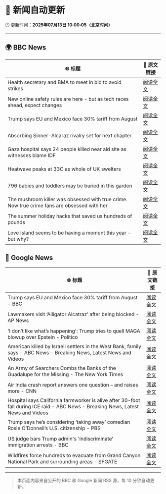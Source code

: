 # 🧠 新闻自动更新

🕒 更新时间：**2025年07月13日 10:00:05（北京时间）**

---

## 🌍 BBC News

| 🌐 标题 | 🔗 原文链接 |
|--------|-------------|
| Health secretary and BMA to meet in bid to avoid strikes | [阅读全文](https://www.bbc.com/news/articles/c4g8xq0e928o) |
| New online safety rules are here - but as tech races ahead, expect changes | [阅读全文](https://www.bbc.com/news/articles/cj0mn7gmpplo) |
| Trump says EU and Mexico face 30% tariff from August | [阅读全文](https://www.bbc.com/news/articles/cyvj13d9ylpo) |
| Absorbing Sinner-Alcaraz rivalry set for next chapter | [阅读全文](https://www.bbc.com/sport/tennis/articles/cn0qzpl9yk4o) |
| Gaza hospital says 24 people killed near aid site as witnesses blame IDF | [阅读全文](https://www.bbc.com/news/articles/cp90v2ng70yo) |
| Heatwave peaks at 33C as whole of UK swelters | [阅读全文](https://www.bbc.com/news/articles/c5y2jd5yye9o) |
| 796 babies and toddlers may be buried in this garden | [阅读全文](https://www.bbc.com/news/articles/cpwqnwrkd1go) |
| The mushroom killer was obsessed with true crime. Now true crime fans are obsessed with her | [阅读全文](https://www.bbc.com/news/articles/c0m8glx2zleo) |
| The summer holiday hacks that saved us hundreds of pounds | [阅读全文](https://www.bbc.com/news/articles/c4g84nrlvv7o) |
| Love Island seems to be having a moment this year - but why? | [阅读全文](https://www.bbc.com/news/articles/cnvmmp34yq5o) |

## 📰 Google News

| 🌐 标题 | 🔗 原文链接 |
|--------|-------------|
| Trump says EU and Mexico face 30% tariff from August - BBC | [阅读全文](https://news.google.com/rss/articles/CBMiWkFVX3lxTE1VMEFaSVV1VERUMnJ5OFlzcm5Va1BRMGdKalgyVnJ0em94T0RmOTdWZmxndXJoNlF1dk96X2ljMHdfZ29qMHMzRjBxUUp2V0xHZUZ0c3NpMEdGUdIBX0FVX3lxTE4yTG53SGJoQllFSS1BMGtuU0ZyMHEtaVYxM0d5dUJ3V19RR3RhbUhrZEhMamhPNnF2YWQtYXJkelZEOFRSdTFEbmhsYzZERmp5aWxFRGZWTnRIbmItdkJJ?oc=5) |
| Lawmakers visit ‘Alligator Alcatraz’ after being blocked - AP News | [阅读全文](https://news.google.com/rss/articles/CBMirAFBVV95cUxNRTlPWVBTaGgtY1Y5aGU4a3NkZW9hZ1llSjV3UndVMmtVclUxdGNURmVWOXVMano3VC1Jc3JpRGtKeGVQVE0xWC0zemI0WlBKWlpYczdnZGhQeDU0cmJSN2FISy1mUlpqTHZwMGdNc3hCaTVVUmRsdXR5MDE2eTgwNlJzWkNDczhIeFkyX0VQZm5NYzlqcW85djE5QzBFSF95a0tEY2NhVmZrN3dE?oc=5) |
| 'I don’t like what’s happening': Trump tries to quell MAGA blowup over Epstein - Politico | [阅读全文](https://news.google.com/rss/articles/CBMikAFBVV95cUxOM0tKa1hTWXlOUE9ycDNmcVYwM0FzSFlwTmZJWDItRXBBOE1vVjkteDZsVjZ5bzAtdlNQdlc1UnE3LUFLc3NvY1NSUVFheGZSbUFnRXZYaUhHZkJtZ0kwb3RfbUctMlRBa2wxZUR4SS00Wi14MWdrTE50SnFxLWdKN1RVTkh5bnJEUnJDUDk5YWk?oc=5) |
| American killed by Israeli settlers in the West Bank, family says - ABC News - Breaking News, Latest News and Videos | [阅读全文](https://news.google.com/rss/articles/CBMiqAFBVV95cUxQRHVrRkZ4c3QySXlrcmJpRWdGb0JwcWhqb0ZQck5WcWNKTnRxeWZLb3pIc3JOMmd3cXFneFMyaFJQbFpsQnBDTnUtaVdsN1Z5S1d3emF6RVNQa25ZQUZUdXhMVXRGejAycnJkMXU0Q0RTWUZUdGFzNXZRWWpiVS1pN1QtNGFoMTM5bnJUZGFDeDlScUhUTnNrdEJtYTB3WEhxRUpnX0U1ZDXSAa4BQVVfeXFMUFhybWxJYmMyT1Q5c09ERHg5QjJMUUJ6TFF5TGY0UEphTy1DT3hfR19Zc0VqQ0lXT3ZUdHJIMk1xc3dwUTNIWHhpd2Y4TE9VTjBBbmV3MjBMVHE2ZXhNNmtvS3V1OHZWQS1acXNCZzh4eGJaektFUWd4SThSbTRweTNMTGRjbzl1cE1TZVFEVUNYUnAtM1N6cXE5Tldpc0pnOXo4aG5xaDBpWTNFVTVB?oc=5) |
| An Army of Searchers Combs the Banks of the Guadalupe for the Missing - The New York Times | [阅读全文](https://news.google.com/rss/articles/CBMiugFBVV95cUxPamg4NmQ0b1NZd3N6b0JRQXhiT2FqODZ4RXkwek5WT3NoNEN4Qk9naHNNUkdDWGRqZGE4cGpOaGJMSmoxV3A4bnIxVEpvaXlWYlFfMVQwMFZUdTFoNExMTnpsaTRRSk96YnI0Ymltc2d5THhDTjd0U0ZHSExsZ1VqOHpIVzZPX2VfUnhIVlpfdkc0M0R5OWNvYk9CS1p2aWZ5WnNUNENuSDZMV1NFb0lIN19OcEdJMkxFREE?oc=5) |
| Air India crash report answers one question – and raises more - CNN | [阅读全文](https://news.google.com/rss/articles/CBMidkFVX3lxTE9UU1ZoajFJbF9QcFFoQTlLeHNNaU8zVzQtWFY5MVhudTBwcTR3VUt6RTJzbDV2dk50Rll4LWszVk1tcGI3ZmdvMlRZWF8zdUpaUkNGRTVTNmFadUZfdzhIMzlwNUM3bDUtaTZmdkRpM1c4Vi1iZmfSAXtBVV95cUxNWUdjRHNoc0JUVjVfLW5TQlFkWWZkOFByeXA5RHlrVlI4a1BqdDhYMjRLaVlGYUJLNXRNaURyU1BkNHU4Y1B5Z2RmN2pnS1hKUksycjdXcDJyUUlfOGdtVVhSdi00TE80dHhnM2lRX2I0WHZYQ3JmcF82RGM?oc=5) |
| Hospital says California farmworker is alive after 30-foot fall during ICE raid - ABC News - Breaking News, Latest News and Videos | [阅读全文](https://news.google.com/rss/articles/CBMiogFBVV95cUxOMGNLY3VOeWlEQTYwZFhGWVJIY3pYZzZ2eFloeDBtZ1ZESDJEdXZGMnhqdlJnT1BYcUwwb2VGTU4yMFRnS0N0OEwxSlFWckNaV2FjazREYm5ERHI5V3JyV0l0a3oxSzJZNmM4SThtdXZKYzRSUWU0UC1HalJVcWN4aGZFc0xWR0lMaG9jZHdsci11UXpxUEluSnpkaXlVajBNMWfSAacBQVVfeXFMTm5jdzRrZEhtemM3c1otWnJnR0Rjb19tX09qdDlVSnlZNUhQbEQyTFgyRG01Q3llVV8xWmJ0Z3AxQ1BJT2hiTENyN0s1RVRuU0ZZSTZOSGdfWnN5Q1FQc0htbkQtM002elpmZHZ6aWx4eF9pd0t5dDJYeWRKNTF4UVA3N0NtVjFSeUctc0RlVTlCWEx3cjkyT2RaYXF3a2FlcWJpamJadk0?oc=5) |
| Trump says he’s considering ‘taking away’ comedian Rosie O’Donnell’s U.S. citizenship - PBS | [阅读全文](https://news.google.com/rss/articles/CBMiuAFBVV95cUxNZkMxZHFOaFAxeDlzdjVRVmdpeXVqZm5hdkxpVWNDU0hjNnk5WlZsdWJmSlZleUFjTGQ3TEUxRHByRjlIbEFvLWEwWHhaZGpVdU9JNldPUDl2U1dmZzJHMVFpaW9jU2E1UEtNQ3NoM1NhTHczblcwTEx5bU03SWtMRy0zUG1JREpKT1l1ang2QlVfbl9ndm5SU0llUFZtdklRMEdUWk9mS09LTzFFUm54Uk9oQmZLVjJL0gG-AUFVX3lxTE0xY1FrNDNIRFBtN1VQUy1tR0V3dTlTTGFsRHZldlo3LVo0SWtFMmY5NURhaFlhRldYVzV4UnVVVDdjSXM1VVQzQm1OQ0JRV1B2N2pNZzV2a1JhcTF0U3NxUHltUXFnZ0lPTm1xLVo2MGcxODFmbFJqbEcyXzJ5VUpMVlllSGFaeWQ5VHV5YWhyUWRXQUhTQUZ2d28xb19ETFRya3J0TWJ2MGMzN3FNdjVfazZibXpEMDlHMjRjQXc?oc=5) |
| US judge bars Trump admin's 'indiscriminate' immigration arrests - BBC | [阅读全文](https://news.google.com/rss/articles/CBMiWkFVX3lxTE5LRWF6M2NwX0FzZ3NiSVZOdG9kMmdnMzNiUWNrbENkaG14eTFSeTNTZl9TSENWRVkzTXBhbFc3V09PYVdyWC1jdnBkaE9hZldnUTJrYjNpaVRwQdIBX0FVX3lxTE1ISUExSlVQU2p2cWdwei1ieUtTaDUzQTYwekhWeHFsRndlSG1mMnlMRGM1eWVjR2pKYV83T2RIQl9FbElVLVBfQ1FURFVVdHFRcFhvNFBXMTlBYXVSYWhB?oc=5) |
| Wildfires force hundreds to evacuate from Grand Canyon National Park and surrounding areas - SFGATE | [阅读全文](https://news.google.com/rss/articles/CBMilwFBVV95cUxQWFFsMU9yQ2h4Q2dnTnllelRZc2lWR25YcUwtSnJ4dVdYYVpPQUMtYW1NMWlrQ0VhODBIdmxPaDcyN0hVcjEwR0pnLVZub1ZRaWF2aG1VX18wRzhFNHFxY0xncXhqelU1cEVKdHVHdFZfNV85cEtaVXNSLXVHcWUtQjJzc29FbHJyX2VPVXZPVjRVdVY0cjZN?oc=5) |

---
> 本页面内容来自公开的 BBC 和 Google 新闻 RSS 源，每 10 分钟自动更新。